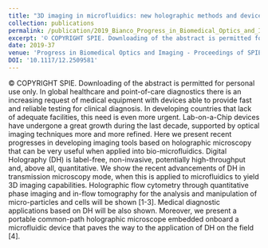```yaml
---
title: "3D imaging in microfluidics: new holographic methods and devices"
collection: publications
permalink: /publication/2019_Bianco_Progress_in_Biomedical_Optics_and_Imaging_-_Proceedings_of_SPIE
excerpt: '© COPYRIGHT SPIE. Downloading of the abstract is permitted for personal use only. In global healthcare and point-of-care diagnostics there is an increasing request of medical equipment with devices able to provide fast and reliable testing for clinical diagnosis. In developing countries that lack of adequate facilities, this need is even more urgent. Lab-on-a-Chip devices have undergone a great growth during the last decade, supported by optical imaging techniques more and more refined. Here we present recent progresses in developing imaging tools based on holographic microscopy that can be very useful when applied into bio-microfluidics. Digital Holography (DH) is label-free, non-invasive, potentially high-throughput and, above all, quantitative. We show the recent advancements of DH in transmission microscopy mode, when this is applied to microfluidics to yield 3D imaging capabilities. Holographic flow cytometry through quantitative phase imaging and in-flow tomography for the analysis and manipulation of micro-particles and cells will be shown [1-3]. Medical diagnostic applications based on DH will be also shown. Moreover, we present a portable common-path holographic microscope embedded onboard a microfluidic device that paves the way to the application of DH on the field [4].'
date: 2019-37
venue: 'Progress in Biomedical Optics and Imaging - Proceedings of SPIE'
DOI: '10.1117/12.2509581'
---
```

© COPYRIGHT SPIE. Downloading of the abstract is permitted for personal use only. In global healthcare and point-of-care diagnostics there is an increasing request of medical equipment with devices able to provide fast and reliable testing for clinical diagnosis. In developing countries that lack of adequate facilities, this need is even more urgent. Lab-on-a-Chip devices have undergone a great growth during the last decade, supported by optical imaging techniques more and more refined. Here we present recent progresses in developing imaging tools based on holographic microscopy that can be very useful when applied into bio-microfluidics. Digital Holography (DH) is label-free, non-invasive, potentially high-throughput and, above all, quantitative. We show the recent advancements of DH in transmission microscopy mode, when this is applied to microfluidics to yield 3D imaging capabilities. Holographic flow cytometry through quantitative phase imaging and in-flow tomography for the analysis and manipulation of micro-particles and cells will be shown [1-3]. Medical diagnostic applications based on DH will be also shown. Moreover, we present a portable common-path holographic microscope embedded onboard a microfluidic device that paves the way to the application of DH on the field [4].
